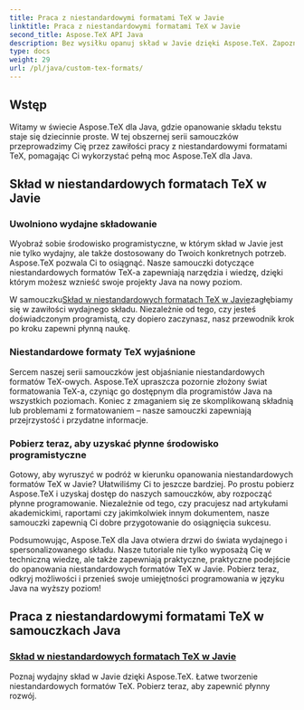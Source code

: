 ```yaml
---
title: Praca z niestandardowymi formatami TeX w Javie
linktitle: Praca z niestandardowymi formatami TeX w Javie
second_title: Aspose.TeX API Java
description: Bez wysiłku opanuj skład w Javie dzięki Aspose.TeX. Zapoznaj się z naszymi samouczkami dotyczącymi niestandardowych formatów TeX, aby płynnie przejść proces programowania. Pobierz teraz i podnieś swoje umiejętności Java!
type: docs
weight: 29
url: /pl/java/custom-tex-formats/
---
```

## Wstęp

Witamy w świecie Aspose.TeX dla Java, gdzie opanowanie składu tekstu staje się dziecinnie proste. W tej obszernej serii samouczków przeprowadzimy Cię przez zawiłości pracy z niestandardowymi formatami TeX, pomagając Ci wykorzystać pełną moc Aspose.TeX dla Java.

## Skład w niestandardowych formatach TeX w Javie

### Uwolniono wydajne składowanie

Wyobraź sobie środowisko programistyczne, w którym skład w Javie jest nie tylko wydajny, ale także dostosowany do Twoich konkretnych potrzeb. Aspose.TeX pozwala Ci to osiągnąć. Nasze samouczki dotyczące niestandardowych formatów TeX-a zapewniają narzędzia i wiedzę, dzięki którym możesz wznieść swoje projekty Java na nowy poziom.

 W samouczku[Skład w niestandardowych formatach TeX w Javie](./typesetting-custom-tex-formats/)zagłębiamy się w zawiłości wydajnego składu. Niezależnie od tego, czy jesteś doświadczonym programistą, czy dopiero zaczynasz, nasz przewodnik krok po kroku zapewni płynną naukę.

### Niestandardowe formaty TeX wyjaśnione

Sercem naszej serii samouczków jest objaśnianie niestandardowych formatów TeX-owych. Aspose.TeX upraszcza pozornie złożony świat formatowania TeX-a, czyniąc go dostępnym dla programistów Java na wszystkich poziomach. Koniec z zmaganiem się ze skomplikowaną składnią lub problemami z formatowaniem – nasze samouczki zapewniają przejrzystość i przydatne informacje.

### Pobierz teraz, aby uzyskać płynne środowisko programistyczne

Gotowy, aby wyruszyć w podróż w kierunku opanowania niestandardowych formatów TeX w Javie? Ułatwiliśmy Ci to jeszcze bardziej. Po prostu pobierz Aspose.TeX i uzyskaj dostęp do naszych samouczków, aby rozpocząć płynne programowanie. Niezależnie od tego, czy pracujesz nad artykułami akademickimi, raportami czy jakimkolwiek innym dokumentem, nasze samouczki zapewnią Ci dobre przygotowanie do osiągnięcia sukcesu.

Podsumowując, Aspose.TeX dla Java otwiera drzwi do świata wydajnego i spersonalizowanego składu. Nasze tutoriale nie tylko wyposażą Cię w techniczną wiedzę, ale także zapewniają praktyczne, praktyczne podejście do opanowania niestandardowych formatów TeX w Javie. Pobierz teraz, odkryj możliwości i przenieś swoje umiejętności programowania w języku Java na wyższy poziom!
## Praca z niestandardowymi formatami TeX w samouczkach Java
### [Skład w niestandardowych formatach TeX w Javie](./typesetting-custom-tex-formats/)
Poznaj wydajny skład w Javie dzięki Aspose.TeX. Łatwe tworzenie niestandardowych formatów TeX. Pobierz teraz, aby zapewnić płynny rozwój.